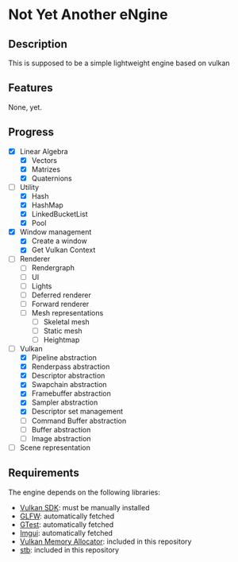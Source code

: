 # Not Yet Another eNgine

## Description

This is supposed to be a simple lightweight engine based on vulkan

## Features

None, yet.

## Progress

- [x] Linear Algebra
	- [x] Vectors
	- [x] Matrizes
	- [x] Quaternions
- [ ] Utility
	- [x] Hash
	- [x] HashMap
	- [x] LinkedBucketList
	- [x] Pool
- [x] Window management
	- [x] Create a window
	- [x] Get Vulkan Context
- [ ] Renderer
	- [ ] Rendergraph
	- [ ] UI
	- [ ] Lights
	- [ ] Deferred renderer
	- [ ] Forward renderer
	- [ ] Mesh representations
		- [ ] Skeletal mesh
		- [ ] Static mesh
		- [ ] Heightmap
- [ ] Vulkan
	- [x] Pipeline abstraction
	- [x] Renderpass abstraction
	- [x] Descriptor abstraction
	- [x] Swapchain abstraction
	- [x] Framebuffer abstraction
	- [x] Sampler abstraction
	- [x] Descriptor set management 
	- [ ] Command Buffer abstraction
	- [ ] Buffer abstraction
	- [ ] Image abstraction
- [ ] Scene representation

## Requirements

The engine depends on the following libraries:

- [Vulkan SDK](https://vulkan.lunarg.com/): must be manually installed
- [GLFW](https://github.com/glfw/glfw): automatically fetched
- [GTest](https://github.com/google/googletest): automatically fetched
- [Imgui](https://github.com/ocornut/imgui): automatically fetched
- [Vulkan Memory Allocator](https://github.com/GPUOpen-LibrariesAndSDKs/VulkanMemoryAllocator): included in this repository
- [stb](https://github.com/nothings/stb): included in this repository